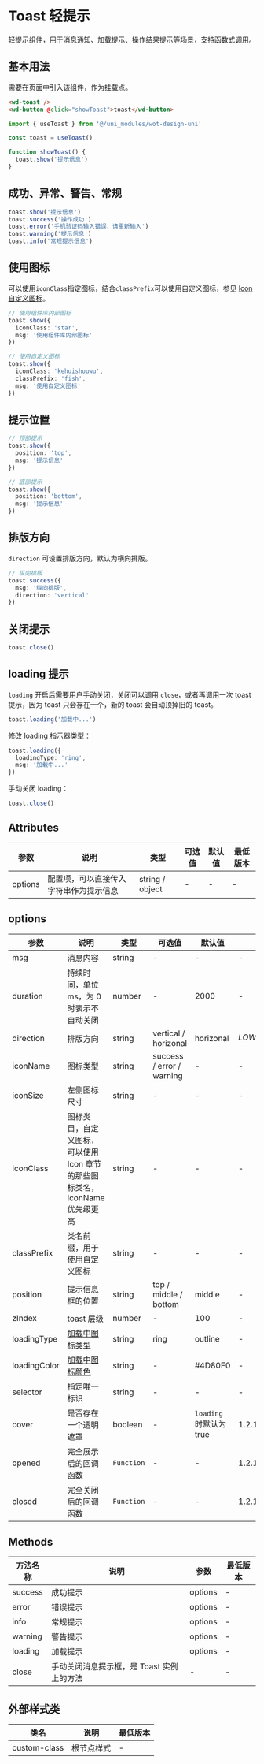 # Toast 轻提示

轻提示组件，用于消息通知、加载提示、操作结果提示等场景，支持函数式调用。

## 基本用法

需要在页面中引入该组件，作为挂载点。

```html
<wd-toast />
<wd-button @click="showToast">toast</wd-button>
```

```typescript
import { useToast } from '@/uni_modules/wot-design-uni'

const toast = useToast()

function showToast() {
  toast.show('提示信息')
}
```

## 成功、异常、警告、常规

```typescript
toast.show('提示信息')
toast.success('操作成功')
toast.error('手机验证码输入错误，请重新输入')
toast.warning('提示信息')
toast.info('常规提示信息')
```

## 使用图标
可以使用`iconClass`指定图标，结合`classPrefix`可以使用自定义图标，参见 [Icon 自定义图标](/component/icon#自定义图标)。
```ts
// 使用组件库内部图标
toast.show({
  iconClass: 'star',
  msg: '使用组件库内部图标'
})
```

```ts
// 使用自定义图标
toast.show({
  iconClass: 'kehuishouwu',
  classPrefix: 'fish',
  msg: '使用自定义图标'
})
```

## 提示位置

```typescript
// 顶部提示
toast.show({
  position: 'top',
  msg: '提示信息'
})

// 底部提示
toast.show({
  position: 'bottom',
  msg: '提示信息'
})
```

## 排版方向

`direction` 可设置排版方向，默认为横向排版。

```typescript
// 纵向排版
toast.success({
  msg: '纵向排版',
  direction: 'vertical'
})
```

## 关闭提示

```typescript
toast.close()
```

## loading 提示

`loading` 开启后需要用户手动关闭，关闭可以调用 `close`，或者再调用一次 toast 提示，因为 toast 只会存在一个，新的 toast 会自动顶掉旧的 toast。

```typescript
toast.loading('加载中...')
```

修改 loading 指示器类型：

```typescript
toast.loading({
  loadingType: 'ring',
  msg: '加载中...'
})
```

手动关闭 loading：

```typescript
toast.close()
```

## Attributes

| 参数    | 说明                                   | 类型            | 可选值 | 默认值 | 最低版本 |
| ------- | -------------------------------------- | --------------- | ------ | ------ | -------- |
| options | 配置项，可以直接传入字符串作为提示信息 | string / object | -      | -      | -        |

## options

| 参数         | 说明                                                                        | 类型       | 可选值                    | 默认值                 | 最低版本 |
| ------------ | --------------------------------------------------------------------------- | ---------- | ------------------------- | ---------------------- | -------- |
| msg          | 消息内容                                                                    | string     | -                         | -                      | -        |
| duration     | 持续时间，单位 ms，为 0 时表示不自动关闭                                    | number     | -                         | 2000                   | -        |
| direction     | 排版方向                                                                   | string     | vertical / horizonal | horizonal              | $LOWEST_VERSION$ |
| iconName     | 图标类型                                                                    | string     | success / error / warning | -                      | -        |
| iconSize     | 左侧图标尺寸                                                                | string     | -                         | -                   | -        |
| iconClass    | 图标类目，自定义图标，可以使用 Icon 章节的那些图标类名，iconName 优先级更高 | string     | -                         | -                      | -        |
| classPrefix   | 类名前缀，用于使用自定义图标                 | string    | -                         | -                  | -        |
| position     | 提示信息框的位置                                                            | string     | top / middle / bottom     | middle                 | -        |
| zIndex       | toast 层级                                                                  | number     | -                         | 100                    | -        |
| loadingType  | [加载中图标类型](/component/loading)                                        | string     | ring                      | outline                | -        |
| loadingColor | [加载中图标颜色](/component/loading)                                        | string     | -                         | #4D80F0                | -        |
| selector     | 指定唯一标识                                                  | string          | -                        | -  | -        |
| cover        | 是否存在一个透明遮罩                                                        | boolean    | -                         | `loading`时默认为 true | 1.2.15   |
| opened       | 完全展示后的回调函数                                                        | `Function` | -                         | -                      | 1.2.15   |
| closed       | 完全关闭后的回调函数                                                        | `Function` | -                         | -                      | 1.2.15   |

## Methods

| 方法名称 | 说明                                      | 参数    | 最低版本 |
| -------- | ----------------------------------------- | ------- | -------- |
| success  | 成功提示                                  | options | -        |
| error    | 错误提示                                  | options | -        |
| info     | 常规提示                                  | options | -        |
| warning  | 警告提示                                  | options | -        |
| loading  | 加载提示                                  | options | -        |
| close    | 手动关闭消息提示框，是 Toast 实例上的方法 | -       | -        |

## 外部样式类

| 类名              | 说明           | 最低版本 |
| ----------------- | -------------- | -------- |
| custom-class      | 根节点样式     | -        |

